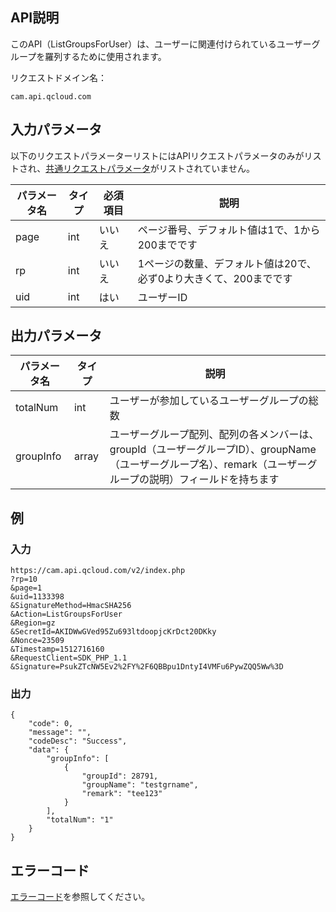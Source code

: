 ## API説明

このAPI（ListGroupsForUser）は、ユーザーに関連付けられているユーザーグループを羅列するために使用されます。

リクエストドメイン名：

```
cam.api.qcloud.com
```

## 入力パラメータ

以下のリクエストパラメーターリストにはAPIリクエストパラメータのみがリストされ、[共通リクエストパラメータ](https://cloud.tencent.com/document/api/213/6976)がリストされていません。

| パラメータ名 | タイプ | 必須項目 | 説明                                  |
| -------- | ---- | -------- | ------------------------------------- |
| page     | int  | いいえ       | ページ番号、デフォルト値は1で、1から200までです         |
| rp       | int  | いいえ       | 1ページの数量、デフォルト値は20で、必ず0より大きくて、200までです|
| uid      | int  | はい       | ユーザーID                               |

## 出力パラメータ

| パラメータ名  | タイプ  | 説明                                                         |
| --------- | ----- | ------------------------------------------------------------ |
| totalNum  | int   | ユーザーが参加しているユーザーグループの総数                                                   |
| groupInfo | array | ユーザーグループ配列、配列の各メンバーは、groupId（ユーザーグループID）、groupName（ユーザーグループ名）、remark（ユーザーグループの説明）フィールドを持ちます |

## 例

### 入力

```
https://cam.api.qcloud.com/v2/index.php
?rp=10
&page=1
&uid=1133398
&SignatureMethod=HmacSHA256
&Action=ListGroupsForUser
&Region=gz
&SecretId=AKIDWwGVed95Zu693ltdoopjcKrDct20DKky
&Nonce=23509
&Timestamp=1512716160
&RequestClient=SDK_PHP_1.1
&Signature=PsukZTcNW5Ev2%2FY%2F6QBBpu1DntyI4VMFu6PywZQQ5Ww%3D
```

### 出力

```
{
    "code": 0,
    "message": "",
    "codeDesc": "Success",
    "data": {
        "groupInfo": [
            {
                "groupId": 28791,
                "groupName": "testgrname",
                "remark": "tee123"
            }
        ],
        "totalNum": "1"
    }
}
```

## エラーコード

[エラーコード](https://intl.cloud.tencent.com/document/product/598/13884)を参照してください。


